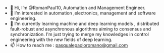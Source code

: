 - 👋 Hi, I’m @RomanPaul10, Automation and Management Engineer.
- 👀 I’m interested in automation ,electronics, management and software engineering.
- 🌱 I’m currently learning machine and deep learning models , distributed fault-robust and asynchronous algorithms aiming to consensus and synchronization.  I'm just trying to merge my knowledges in control engineering with the new fields of deep learning. 
- 📫 How to reach me : pasqualepaoloromano@gmail.com

<!---
RomanPaul10/RomanPaul10 is a ✨ special ✨ repository because its `README.md` (this file) appears on your GitHub profile.
You can click the Preview link to take a look at your changes.
--->
